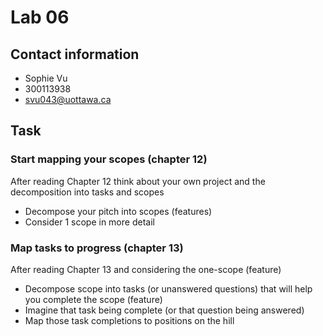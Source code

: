 # Lab 06
## Contact information

* Sophie Vu
* 300113938
* svu043@uottawa.ca

## Task

### Start mapping your scopes (chapter 12)

After reading Chapter 12 think about your own project and the decomposition into tasks and scopes
* Decompose your pitch into scopes (features)
* Consider 1 scope in more detail

### Map tasks to progress (chapter 13)

After reading Chapter 13 and considering the one-scope (feature)
* Decompose scope into tasks (or unanswered questions) that will help you complete the scope (feature)
* Imagine that task being complete (or that question being answered)
* Map those task completions to positions on the hill
